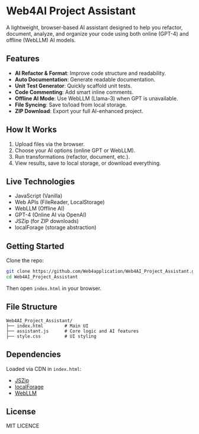 # Web4AI Project Assistant

A lightweight, browser-based AI assistant designed to help you refactor, document, analyze, and organize your code using both online (GPT-4) and offline (WebLLM) AI models.

## Features

- **AI Refactor & Format**: Improve code structure and readability.
- **Auto Documentation**: Generate readable documentation.
- **Unit Test Generator**: Quickly scaffold unit tests.
- **Code Commenting**: Add smart inline comments.
- **Offline AI Mode**: Use WebLLM (Llama-3) when GPT is unavailable.
- **File Syncing**: Save to/load from local storage.
- **ZIP Download**: Export your full AI-enhanced project.

## How It Works

1. Upload files via the browser.
2. Choose your AI options (online GPT or WebLLM).
3. Run transformations (refactor, document, etc.).
4. View results, save to local storage, or download everything.

## Live Technologies

- JavaScript (Vanilla)
- Web APIs (FileReader, LocalStorage)
- WebLLM (Offline AI)
- GPT-4 (Online AI via OpenAI)
- JSZip (for ZIP downloads)
- localForage (storage abstraction)

## Getting Started

Clone the repo:
```bash
git clone https://github.com/Web4application/Web4AI_Project_Assistant.git
cd Web4AI_Project_Assistant
```

Then open `index.html` in your browser.

## File Structure

```
Web4AI_Project_Assistant/
├── index.html        # Main UI
├── assistant.js      # Core logic and AI features
├── style.css         # UI styling
```

## Dependencies

Loaded via CDN in `index.html`:
- [JSZip](https://stuk.github.io/jszip/)
- [localForage](https://localforage.github.io/localForage/)
- [WebLLM](https://mlc.ai/web-llm/)

## License

MIT LICENCE
